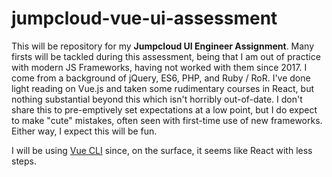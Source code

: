 # jumpcloud-vue-ui-assessment

This will be repository for my **Jumpcloud UI Engineer Assignment**. Many firsts will be tackled during this assessment, being that I am out of practice with modern JS Frameworks, having not worked with them since 2017. I come from a background of jQuery, ES6, PHP, and Ruby / RoR. I've done light reading on Vue.js and taken some rudimentary courses in React, but nothing substantial beyond this which isn't horribly out-of-date. I don't share this to pre-emptively set expectations at a low point, but I do expect to make "cute" mistakes, often seen with first-time use of new frameworks. Either way, I expect this will be fun.

I will be using [Vue CLI](https://cli.vuejs.org/) since, on the surface, it seems like React with less steps. 
